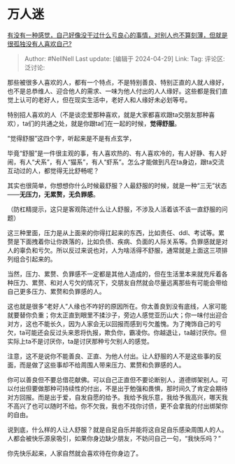 # 万人迷
[有没有一种感觉，自己好像没干过什么亏良心的事情，对别人也不算刻薄，但就是很孤独没有人喜欢自己?](https://www.zhihu.com/question/654422986/answer/3482432245)

> Author: #NellNell
> Last update: [编辑于 2024-04-29]
> Link:
> Tag: 
> 评论区:
> 泛讨论:

那些被很多人喜欢的人，都有一个特点，不是特别善良、特别正直的人就人缘好，也不是总恭维人、迎合他人的需求、一味为他人付出的人人缘好。这些都是我们直觉上认可的老好人，但在现实生活中，老好人和人缘好未必划等号。

特别招人喜欢的人（不是谈恋爱那种喜欢，就是大家都喜欢跟ta交朋友那种喜欢），ta们的共通之处，就是你跟ta们在一起的时候，**觉得舒服**。

“觉得舒服”这四个字，听起来是不是有点玄学，

毕竟“舒服”是一件很主观的事，有人喜欢热的、有人喜欢冷的，有人好静、有人好闹，有人“犬系”，有人“猫系”，有人“虾系”。怎么才能做到凡在ta身边，跟ta交流互动过的人，都觉得无比舒畅呢？

其实也很简单，你想想你什么时候最舒服？人最舒服的时候，就是一种“三无”状态——**无压力，无累赘，无负罪感**。

（防杠精提示，这只是客观陈述什么让人舒服，不涉及人活着该不该一直舒服的问题）

这三种里面，压力是从上面来的你得扛起来的东西，比如责任、ddl、考试等。累赘是下面拽着你让你跌落的，比如负债、疾病、负面的人际关系等。负罪感就是对人的辜负和亏欠。所以反过来说也对，人为啥活得不舒服，通常就是上面这三项排列组合引起来的。

当然，压力、累赘、负罪感不一定都是其他人造成的，但在生活里本来就充斥着各种压力、累赘、和对人亏欠的情况下，交朋友自然就会尽量远离那些有可能会带给自己更多压力、累赘和负罪感的人。

这也就是很多“老好人”人缘也不咋好的原因所在。你太善良到没有底线，人家可能就要替你负重；你太正直到眼里不揉沙子，旁边人感觉亚历山大；你一味付出迎合对方，这也不能长久，因为人家会无以回报而感到亏欠羞愧。为了掩饰自己的亏欠，ta可能还会反过头来恩将仇报，欺负你，霸凌你。你越退让，ta越讨厌你。但实际上ta不是讨厌你，ta是讨厌那种亏欠别人的感觉。

注意，这不是说你不能善良、正直、为他人付出。让人舒服的人不是这些事的反面，而是做了这些事却不给周围人带来压力、累赘和负罪感的人。

你可以善良但不要总借花献佛。可以自己正直但不要论断别人，道德绑架别人。可以付出但要做那种可持续性的付出，不是出于勉强和畏惧，那时间久了肯定会期待对方回报。而是出于爱，自发自愿的给予。我给予我乐意，我给予我高兴，哪天我不高兴了也可以随时不给。你不欠我，我也不找你讨债，更不会拿我的付出绑架你的自由。

说到底，什么样的人让人舒服？就是自足自乐并能将这自足自乐感染周围人的人。人都会被快乐源泉吸引，如果你身边缺少朋友，不妨问自己一句，“我快乐吗？”

你先快乐起来，人家自然就会喜欢待在你身边了。